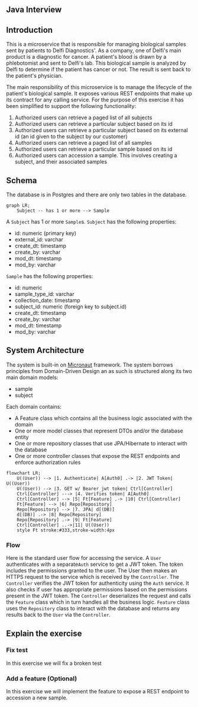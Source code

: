 ## Java Interview
## Introduction
This is a microservice that is responsible for managing biological samples sent by patients to Delfi Diagnostics'. As a
company, one of Delfi's main product is a diagnostic for cancer. A patient's blood is drawn by a phlebotomist and sent to
Delfi's lab. This biological sample is analyzed by Delfi to determine if the patient has cancer or not. The result is
sent back to the patient's physician.

The main responsibility of this microservice is to manage the lifecycle of the patient's biological sample. It exposes
various REST endpoints that make up its contract for any calling service. For the purpose
of this exercise it has been simplified to support the following functionality:

1. Authorized users can retrieve a paged list of all subjects
2. Authorized users can retrieve a particular subject based on its id
3. Authorized users can retrieve a particular subject based on its external id (an id given to the subject by our customer) 
4. Authorized users can retrieve a paged list of all samples
5. Authorized users can retrieve a particular sample based on its id
6. Authorized users can accession a sample. This involves creating a subject, and their associated samples

## Schema
The database is in Postgres and there are only two tables in the database. 
```mermaid
graph LR;
	Subject -- has 1 or more --> Sample
```
A `Subject` has 1 or more `Sample`s. `Subject` has the following properties:
* id: numeric (primary key)
* external_id: varchar
* create_dt: timestamp
* create_by: varchar
* mod_dt: timestamp
* mod_by: varchar

`Sample` has the following properties:
* id: numeric
* sample_type_id: varchar
* collection_date: timestamp
* subject_id: numeric (foreign key to subject.id)
* create_dt: timestamp
* create_by: varchar
* mod_dt: timestamp
* mod_by: varchar
 
## System Architecture
The system is built-in on [Micronaut](https://micronaut.io/) framework. The system borrows principles from Domain-Driven Design 
an as such is structured along its two main domain models:
* sample
* subject

Each domain contains:
* A Feature class which contains all the business logic associated with the domain
* One or more model classes that represent DTOs and/or the database entity
* One or more repository classes that use JPA/Hibernate to interact with the database
* One or more controller classes that expose the REST endpoints and enforce authorization rules

```mermaid
flowchart LR;
	U((User)) --> |1. Authenticate| A[Auth0] .-> |2. JWT Token| U((User))
	U((User)) --> |3. GET w/ Bearer jwt token| Ctrl[Controller]
	Ctrl[Controller] ---> |4. Verifies token| A[Auth0]
	Ctrl[Controller] --> |5| Ft[Feature] .-> |10| Ctrl[Controller]
	Ft[Feature] --> |6| Repo[Repository]
	Repo[Repository] --> |7. JPA| d[(DB)]
	d[(DB)] .-> |8| Repo[Repository]
	Repo[Repository] .-> |9| Ft[Feature]
	Ctrl[Controller] ..->|11| U((User))
	style Ft stroke:#333,stroke-width:4px

```
### Flow
Here is the standard user flow for accessing the service. 
A `User` authenticates with a separate`Auth` service to get a JWT token. The token includes the permissions granted to the user.
The User then makes an HTTPS request to the service which is received by the `Controller`. The `Controller` verifies the JWT
token for authenticity using the `Auth` service. It also checks if user has appropriate permissions based on the permissions
present in the JWT token. The `Controller` deserializes the request and calls the `Feature` class which in turn handles
all the business logic. `Feature` class uses the `Repository` class to interact with the database and returns any results back 
to the `User` via the `Controller`.

## Explain the exercise
### Fix test
In this exercise we will fix a broken test
### Add a feature (Optional)
In this exercise we will implement the feature to expose a REST endpoint to accession a new sample.